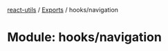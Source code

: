 [react-utils](../README.md) / [Exports](../modules.md) / hooks/navigation

# Module: hooks/navigation
